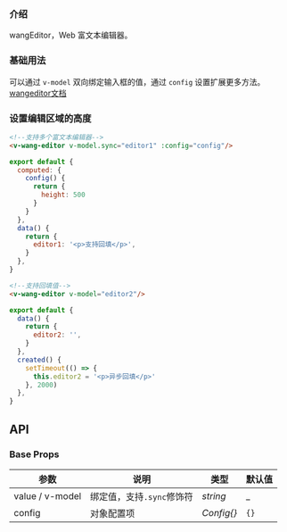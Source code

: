 ### 介绍

wangEditor，Web 富文本编辑器。

### 基础用法

可以通过 `v-model` 双向绑定输入框的值，通过 `config` 设置扩展更多方法。[wangeditor文档](https://www.wangeditor.com/doc/)

### 设置编辑区域的高度

```html
<!--支持多个富文本编辑器-->
<v-wang-editor v-model.sync="editor1" :config="config"/>
```

```js
export default {
  computed: {
    config() {
      return {
        height: 500
      }
    }
  },
  data() {
    return {
      editor1: '<p>支持回填</p>',
    }
  },
}
```

```html
<!--支持回填值-->
<v-wang-editor v-model="editor2"/>
```

```js
export default {
  data() {
    return {
      editor2: '',
    }
  },
  created() {
    setTimeout(() => {
      this.editor2 = '<p>异步回填</p>'
    }, 2000)
  },
}
```

## API

### Base Props

| 参数   | 说明           | 类型      | 默认值 |
| ------ | -------------- | --------- | ------ |
| value / v-model | 绑定值，支持`.sync`修饰符 | _string_  | _    |
| config | 对象配置项 | _Config{}_  | `{}`    |
